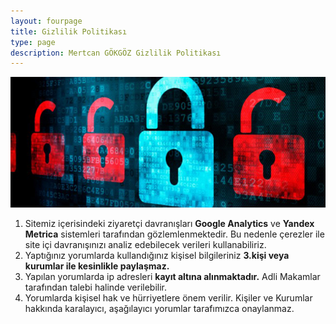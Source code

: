 ```yaml
---
layout: fourpage
title: Gizlilik Politikası
type: page
description: Mertcan GÖKGÖZ Gizlilik Politikası
---
```


![Gizlilik Politikası](/assets/gizlilikgorsel1.jpg)

1. Sitemiz içerisindeki ziyaretçi davranışları **Google Analytics** ve **Yandex Metrica**  sistemleri tarafından gözlemlenmektedir. Bu nedenle çerezler ile site içi davranışınızı analiz edebilecek verileri kullanabiliriz.
2. Yaptığınız yorumlarda kullandığınız kişisel bilgileriniz **3.kişi veya kurumlar ile kesinlikle paylaşmaz.**
3. Yapılan yorumlarda ip adresleri **kayıt altına alınmaktadır.** Adli Makamlar tarafından talebi halinde verilebilir.
4. Yorumlarda kişisel hak ve hürriyetlere önem verilir. Kişiler ve Kurumlar hakkında karalayıcı, aşağılayıcı yorumlar tarafımızca onaylanmaz.
